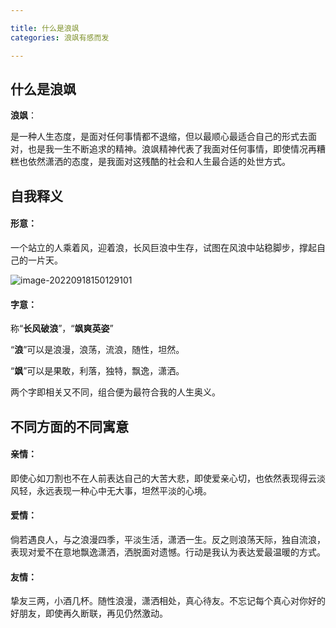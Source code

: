 ```yaml
---

title: 什么是浪飒
categories: 浪飒有感而发

---
```


## 什么是浪飒

**浪飒**：

是一种人生态度，是面对任何事情都不退缩，但以最顺心最适合自己的形式去面对，也是我一生不断追求的精神。浪飒精神代表了我面对任何事情，即使情况再糟糕也依然潇洒的态度，是我面对这残酷的社会和人生最合适的处世方式。

<!--more-->

## 自我释义

#### 形意：

一个站立的人乘着风，迎着浪，长风巨浪中生存，试图在风浪中站稳脚步，撑起自己的一片天。

![image-20220918150129101](https://i0.hdslb.com/bfs/album/19f796fb4af0c4a7fc47cd45bc12cf45d31dcf67.png)

#### 字意：

称“**长风破浪**”，“**飒爽英姿**”

“**浪**”可以是浪漫，浪荡，流浪，随性，坦然。

“**飒**”可以是果敢，利落，独特，飘逸，潇洒。

两个字即相关又不同，组合便为最符合我的人生奥义。

## 不同方面的不同寓意

#### 亲情：

即使心如刀割也不在人前表达自己的大苦大悲，即使爱亲心切，也依然表现得云淡风轻，永远表现一种心中无大事，坦然平淡的心境。

#### 爱情：

倘若遇良人，与之浪漫四季，平淡生活，潇洒一生。反之则浪荡天际，独自流浪，表现对爱不在意地飘逸潇洒，洒脱面对遗憾。行动是我认为表达爱最温暖的方式。

#### 友情：

挚友三两，小酒几杯。随性浪漫，潇洒相处，真心待友。不忘记每个真心对你好的好朋友，即使再久断联，再见仍然激动。